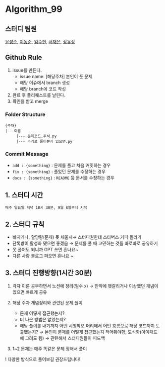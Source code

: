 # Algorithm_99

## 스터디 팀원

[윤성준](https://github.com/muk-jjang), [이동준](https://github.com/dongjune8931), [임수현](https://github.com/yeonsue), [서재은](https://github.com/JaeEunSeo), [장유정](https://github.com/uxia99)

## Github Rule

1. issue를 만든다.
   - issue name: [해당주차] 본인이 푼 문제
   - 해당 이슈에서 branch 생성
   - 해당 branch에 코드 작성
2. 완료 후 풀리퀘스트를 날린다.
3. 확인을 받고 merge

### Folder Structure

```
{주차}
|---이름
     |--- 문제코드,주석.py
     |--- 추가로 풀어본거 있으면.py
```

### Commit Message

- `add : {something}` : 문제를 풀고 처음 커밋하는 경우
- `fix : {something}` : 풀었던 문제를 수정하는 경우
- `docs : {something}` : `README` 등 문서를 수정하는 경우

## 1. 스터디 시간

`매주 일요일 저녁 10시 30분, 9월 8일부터 시작`

## 2. 스터디 규칙

- 빠지거나, 할당량(문제) 못 채울시→ 스터디원한테 스타벅스 커피 돌리기
- 단톡방이 활성화 됐으면 좋겠음 → 문제를 풀 때 고민하는 것들 바로바로 공유하기
- 못 풀어도 되니까 GPT 쓰면 혼나요~
- 다른 사람 블로그 퍼오면 혼나요 ~

## 3. 스터디 진행방향(1시간 30분)

1. 각자 이론 공부하면서 노션에 정리(필수 x)
   → 만약에 헷갈리거나 이상했던 개념이 있으면 빠르게 공유

2. 해당 주차 개념정리와 관련된 문제 풀이
   - 문제 어떻게 접근했는지?
   - 더 나은 방법은 없었는지?
   - 해당 풀이를 내기까지 어떤 시행착오 머리에서 어떤 흐름으로 해당 코드까지 도출됐는지?
     → 본인이 문제를 어떻게 접근했는지 적어줘야함, 도식화(아이패드에 그려도 됨)
     → 관련해서 스터디원들이 피드백
3. 1~2 문제는 매주 똑같은 문제 정해서 풀이

! 다양한 방식으로 풀어보길 권장드립니다!
